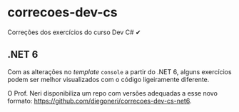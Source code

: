 # correcoes-dev-cs
Correções dos exercícios do curso Dev C# ✔

## .NET 6

Com as alterações no _template_ `console` a partir do .NET 6, alguns exercícios podem ser melhor visualizados com o código ligeiramente diferente.

O Prof. Neri disponibiliza um repo com versões adequadas a esse novo formato: https://github.com/diegoneri/correcoes-dev-cs-net6.
